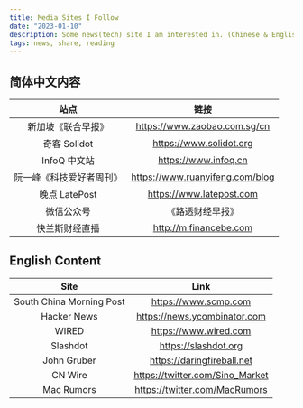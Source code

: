 ```yaml
---
title: Media Sites I Follow
date: "2023-01-10"
description: Some news(tech) site I am interested in. (Chinese & English)
tags: news, share, reading
---
```


## 简体中文内容

|           站点           |               链接                |
| :----------------------: | :-------------------------------: |
|    新加坡《联合早报》    |  <https://www.zaobao.com.sg/cn>   |
|       奇客 Solidot       |     <https://www.solidot.org>     |
|       InfoQ 中文站       |      <https://www.infoq.cn>       |
| 阮一峰《科技爱好者周刊》 | <https://www.ruanyifeng.com/blog> |
|      晚点 LatePost       |    <https://www.latepost.com>     |
|        微信公众号        |         《路透财经早报》          |
|      快兰斯财经直播      |     <http://m.financebe.com>      |

## English Content

|           Site           |               Link                |
| :----------------------: | :-------------------------------: |
| South China Morning Post |      <https://www.scmp.com>       |
|       Hacker News        |  <https://news.ycombinator.com>   |
|          WIRED           |      <https://www.wired.com>      |
|         Slashdot         |      <https://slashdot.org>       |
|       John Gruber        |   <https://daringfireball.net>    |
|         CN Wire          | <https://twitter.com/Sino_Market> |
|        Mac Rumors        |  <https://twitter.com/MacRumors>  |
